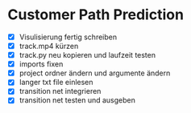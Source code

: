 # Customer Path Prediction

- [x] Visulisierung fertig schreiben
- [x] track.mp4 kürzen
- [x] track.py neu kopieren und laufzeit testen
- [x] imports fixen
- [x] project ordner ändern und argumente ändern
- [x] langer txt file einlesen
- [x] transition net integrieren
- [x] transition net testen und ausgeben
